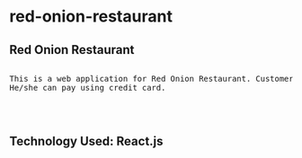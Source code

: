 # red-onion-restaurant
<h2>Red Onion Restaurant</h2>

<pre>
<p>This is a web application for Red Onion Restaurant. Customer can select foods and order the food.
He/she can pay using credit card.</p>

</pre>


<h2>Technology Used: React.js</h2>
